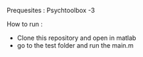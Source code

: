 Prequesites : Psychtoolbox -3

How to run : 
* Clone this repository and open in matlab
* go to the test folder and run the main.m
